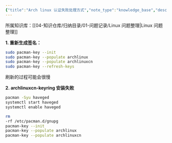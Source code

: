 ```yaml
---
{"title":"Arch linux 认证失败处理方式","note_type":"knowledge_base","description":"Arch Linux pacman 安装软件时认证失败处理方式","tags":["Arch Linux","Linux"],"create_time":"2024-08-12","update_time":"2025-02-19","dg-home":false,"dg-publish":true,"aliase":[],"root":"Linux 问题整理","permalink":"/04-知识仓库/知识单元/01-问题记录/Linux 问题整理/Arch linux 认证失败处理方式/","dgPassFrontmatter":true,"noteIcon":"","created":"2024-08-12","updated":"2025-02-19"}
---
```



所属知识库：[[04-知识仓库/归纳目录/01-问题记录/Linux 问题整理\|Linux 问题整理]]

**1. 重新生成签名：**

```bash
sudo pacman-key --init
sudo pacman-key --populate archlinux
sudo pacman-key --populate archlinuxcn
sudo pacman-key --refresh-keys
```

刷新的过程可能会很慢

**2. archlinuxcn-keyring 安装失败**

```bash
pacman -Syu haveged
systemctl start haveged
systemctl enable haveged

rm 
-rf /etc/pacman.d/gnupg
pacman-key --init
pacman-key --populate archlinux
pacman-key --populate archlinuxcn
```
